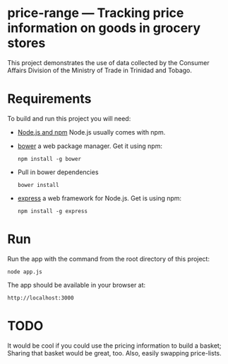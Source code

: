 # price-range — Tracking price information on goods in grocery stores
This project demonstrates the use of data collected by the Consumer Affairs Division of the Ministry of Trade in Trinidad and Tobago.

# Requirements
To build and run this project you will need:

  - [Node.js and npm](https://nodejs.org/en/download/) Node.js usually comes with npm.

  - [bower](https://bower.io/) a web package manager. Get it using npm:

        npm install -g bower

  - Pull in bower dependencies

        bower install

  - [express](https://expressjs.com/) a web framework for Node.js. Get is using npm:

        npm install -g express

# Run
Run the app with the command from the root directory of this project:

    node app.js

The app should be available in your browser at:

    http://localhost:3000

# TODO
It would be cool if you could use the pricing information to build a basket;
Sharing that basket would be great, too.
Also, easily swapping price-lists.
